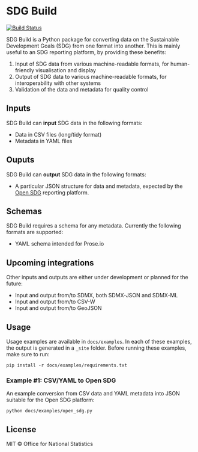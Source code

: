 # SDG Build

[![Build Status](https://travis-ci.com/open-sdg/sdg-build.svg?branch=master)](https://travis-ci.org/open-sdg/sdg-build)

SDG Build is a Python package for converting data on the Sustainable Development Goals (SDG) from one format into another. This is mainly useful to an SDG reporting platform, by providing these benefits:

1. Input of SDG data from various machine-readable formats, for human-friendly visualisation and display
2. Output of SDG data to various machine-readable formats, for interoperability with other systems
3. Validation of the data and metadata for quality control

## Inputs

SDG Build can **input** SDG data in the following formats:

* Data in CSV files (long/tidy format)
* Metadata in YAML files

## Ouputs

SDG Build can **output** SDG data in the following formats:

* A particular JSON structure for data and metadata, expected by the [Open SDG](https://github.com/open-sdg/open-sdg) reporting platform.

## Schemas

SDG Build requires a schema for any metadata. Currently the following formats are supported:

* YAML schema intended for Prose.io

## Upcoming integrations

Other inputs and outputs are either under development or planned for the future:

* Input and output from/to SDMX, both SDMX-JSON and SDMX-ML
* Input and output from/to CSV-W
* Input and output from/to GeoJSON

## Usage

Usage examples are available in `docs/examples`. In each of these examples, the output is generated in a `_site` folder. Before running these examples, make sure to run:

```
pip install -r docs/examples/requirements.txt
```

### Example #1: CSV/YAML to Open SDG

An example conversion from CSV data and YAML metadata into JSON suitable for the Open SDG platform:

```
python docs/examples/open_sdg.py
```

## License

MIT © Office for National Statistics
